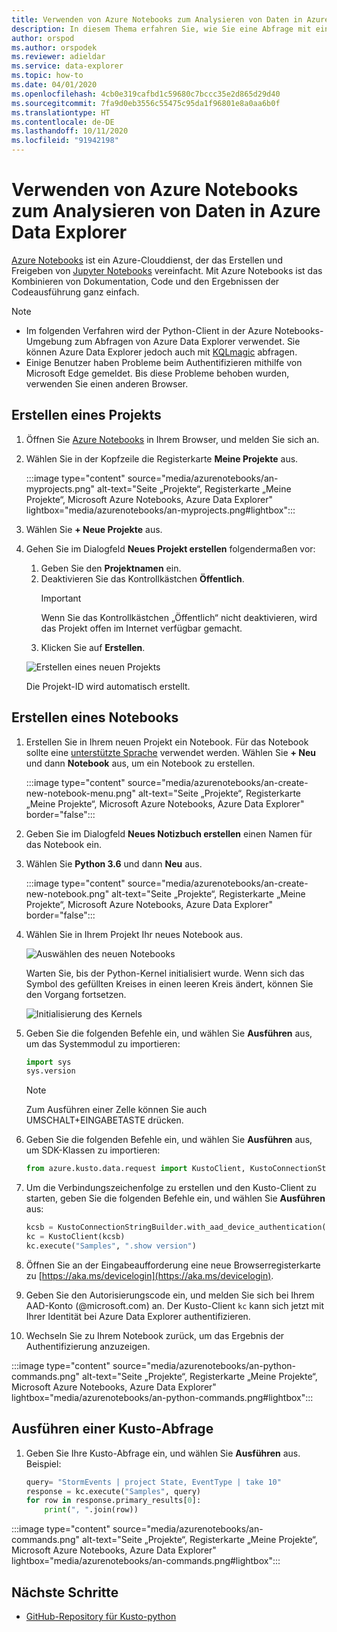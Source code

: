 ```yaml
---
title: Verwenden von Azure Notebooks zum Analysieren von Daten in Azure Data Explorer
description: In diesem Thema erfahren Sie, wie Sie eine Abfrage mit einem Azure Notebook erstellen.
author: orspod
ms.author: orspodek
ms.reviewer: adieldar
ms.service: data-explorer
ms.topic: how-to
ms.date: 04/01/2020
ms.openlocfilehash: 4cb0e319cafbd1c59680c7bccc35e2d865d29d40
ms.sourcegitcommit: 7fa9d0eb3556c55475c95da1f96801e8a0aa6b0f
ms.translationtype: HT
ms.contentlocale: de-DE
ms.lasthandoff: 10/11/2020
ms.locfileid: "91942198"
---
```

# <a name="use-azure-notebooks-to-analyze-data-in-azure-data-explorer"></a>Verwenden von Azure Notebooks zum Analysieren von Daten in Azure Data Explorer

[Azure Notebooks](https://notebooks.azure.com/) ist ein Azure-Clouddienst, der das Erstellen und Freigeben von [Jupyter Notebooks](https://jupyter.org/) vereinfacht. Mit Azure Notebooks ist das Kombinieren von Dokumentation, Code und den Ergebnissen der Codeausführung ganz einfach.

> [!Note]
> * Im folgenden Verfahren wird der Python-Client in der Azure Notebooks-Umgebung zum Abfragen von Azure Data Explorer verwendet. Sie können Azure Data Explorer jedoch auch mit [KQLmagic](kqlmagic.md) abfragen.
> * Einige Benutzer haben Probleme beim Authentifizieren mithilfe von Microsoft Edge gemeldet. Bis diese Probleme behoben wurden, verwenden Sie einen anderen Browser.

## <a name="create-a-project"></a>Erstellen eines Projekts

1. Öffnen Sie [Azure Notebooks](https://notebooks.azure.com/) in Ihrem Browser, und melden Sie sich an.

1. Wählen Sie in der Kopfzeile die Registerkarte **Meine Projekte** aus. 

    :::image type="content" source="media/azurenotebooks/an-myprojects.png" alt-text="Seite „Projekte“, Registerkarte „Meine Projekte“, Microsoft Azure Notebooks, Azure Data Explorer" lightbox="media/azurenotebooks/an-myprojects.png#lightbox":::

1. Wählen Sie **+ Neue Projekte** aus.
    
1. Gehen Sie im Dialogfeld **Neues Projekt erstellen** folgendermaßen vor:
    1. Geben Sie den **Projektnamen** ein.
    1. Deaktivieren Sie das Kontrollkästchen **Öffentlich**.
        >[!Important]
        > Wenn Sie das Kontrollkästchen „Öffentlich“ nicht deaktivieren, wird das Projekt offen im Internet verfügbar gemacht.
    1. Klicken Sie auf **Erstellen**.
    
    ![Erstellen eines neuen Projekts](media/azurenotebooks/an-create-new-project-blank.png)

    Die Projekt-ID wird automatisch erstellt.

## <a name="create-a-notebook"></a>Erstellen eines Notebooks

1. Erstellen Sie in Ihrem neuen Projekt ein Notebook. Für das Notebook sollte eine [unterstützte Sprache](https://github.com/Azure/azure-kusto-python#minimum-requirements) verwendet werden.
Wählen Sie **+ Neu** und dann **Notebook** aus, um ein Notebook zu erstellen.

    :::image type="content" source="media/azurenotebooks/an-create-new-notebook-menu.png" alt-text="Seite „Projekte“, Registerkarte „Meine Projekte“, Microsoft Azure Notebooks, Azure Data Explorer" border="false":::

1. Geben Sie im Dialogfeld **Neues Notizbuch erstellen** einen Namen für das Notebook ein.

1. Wählen Sie **Python 3.6** und dann **Neu** aus.
    
    :::image type="content" source="media/azurenotebooks/an-create-new-notebook.png" alt-text="Seite „Projekte“, Registerkarte „Meine Projekte“, Microsoft Azure Notebooks, Azure Data Explorer" border="false"::: 
    
1. Wählen Sie in Ihrem Projekt Ihr neues Notebook aus.

    ![Auswählen des neuen Notebooks](media/azurenotebooks/an-select-notebook.png)

    Warten Sie, bis der Python-Kernel initialisiert wurde. Wenn sich das Symbol des gefüllten Kreises in einen leeren Kreis ändert, können Sie den Vorgang fortsetzen.

    ![Initialisierung des Kernels](media/azurenotebooks/an-python-init-icon.png)

1. Geben Sie die folgenden Befehle ein, und wählen Sie **Ausführen** aus, um das Systemmodul zu importieren:
    ```python
    import sys
    sys.version
    ```

    > [!Note]
    > Zum Ausführen einer Zelle können Sie auch UMSCHALT+EINGABETASTE drücken.

1.  Geben Sie die folgenden Befehle ein, und wählen Sie **Ausführen** aus, um SDK-Klassen zu importieren:
    ```python
    from azure.kusto.data.request import KustoClient, KustoConnectionStringBuilder
    ```

1.  Um die Verbindungszeichenfolge zu erstellen und den Kusto-Client zu starten, geben Sie die folgenden Befehle ein, und wählen Sie **Ausführen** aus:  
    ```python
    kcsb = KustoConnectionStringBuilder.with_aad_device_authentication("https://help.kusto.windows.net")
    kc = KustoClient(kcsb)
    kc.execute("Samples", ".show version")
    ```
1. Öffnen Sie an der Eingabeaufforderung eine neue Browserregisterkarte zu [https://aka.ms/devicelogin](https://aka.ms/devicelogin). 
   
1. Geben Sie den Autorisierungscode ein, und melden Sie sich bei Ihrem AAD-Konto (@microsoft.com) an. Der Kusto-Client `kc` kann sich jetzt mit Ihrer Identität bei Azure Data Explorer authentifizieren.

1. Wechseln Sie zu Ihrem Notebook zurück, um das Ergebnis der Authentifizierung anzuzeigen. 

:::image type="content" source="media/azurenotebooks/an-python-commands.png" alt-text="Seite „Projekte“, Registerkarte „Meine Projekte“, Microsoft Azure Notebooks, Azure Data Explorer" lightbox="media/azurenotebooks/an-python-commands.png#lightbox":::

## <a name="execute-a-kusto-query"></a>Ausführen einer Kusto-Abfrage

1. Geben Sie Ihre Kusto-Abfrage ein, und wählen Sie **Ausführen** aus. Beispiel:

    ```python
    query= "StormEvents | project State, EventType | take 10"
    response = kc.execute("Samples", query)
    for row in response.primary_results[0]:
        print(", ".join(row))
    ```    

:::image type="content" source="media/azurenotebooks/an-commands.png" alt-text="Seite „Projekte“, Registerkarte „Meine Projekte“, Microsoft Azure Notebooks, Azure Data Explorer" lightbox="media/azurenotebooks/an-commands.png#lightbox":::

## <a name="next-steps"></a>Nächste Schritte

* [GitHub-Repository für Kusto-python](https://github.com/Azure/azure-kusto-python)
